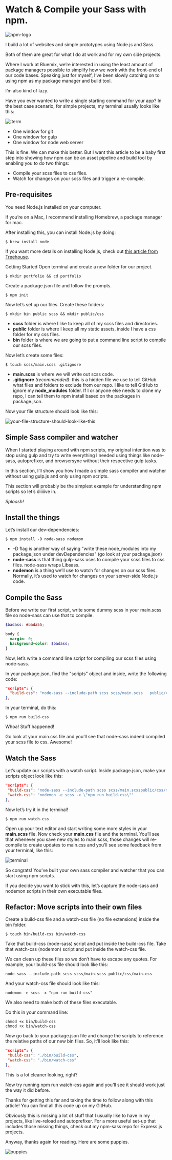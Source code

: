 # Watch & Compile your Sass with npm.

![npm-logo](https://cdn-images-1.medium.com/max/800/1*0fr3PbT2XqjsMD52sc2-NQ.png)

I build a lot of websites and simple prototypes using Node.js and Sass.

Both of them are great for what I do at work and for my own side projects.

Where I work at Bluemix, we’re interested in using the least amount of package managers possible to simplify how we work with the front-end of our code bases. Speaking just for myself, I’ve been slowly catching on to using npm as my package manager and build tool.

I’m also kind of lazy.

Have you ever wanted to write a single starting command for your app? In the best case scenario, for simple projects, my terminal usually looks like this:

![iterm](https://cdn-images-1.medium.com/max/800/1*jldAraopNj972njyWe71Fg.png)

* One window for git
* One window for gulp
* One window for node web server

This is fine. We can make this better. But I want this article to be a baby first step into showing how npm can be an asset pipeline and build tool by enabling you to do two things:

* Compile your scss files to css files.
* Watch for changes on your scss files and trigger a re-compile.

## Pre-requisites

You need Node.js installed on your computer.

If you’re on a Mac, I recommend installing Homebrew, a package manager for mac.

After installing this, you can install Node.js by doing:

```
$ brew install node
```

If you want more details on installing Node.js, check out [this article from Treehouse](http://blog.teamtreehouse.com/install-node-js-npm-mac).

Getting Started Open terminal and create a new folder for our project.

```
$ mkdir portfolio && cd portfolio
```

Create a package.json file and follow the prompts.

```
$ npm init
```

Now let’s set up our files. Create these folders:

```
$ mkdir bin public scss && mkdir public/css
```
* **scss** folder is where I like to keep all of my scss files and directories.
* **public** folder is where I keep all my static assets, inside I have a css folder for my css files.
* **bin** folder is where we are going to put a command line script to compile our scss files.

Now let’s create some files:

```
$ touch scss/main.scss .gitignore
```
* **main.scss** is where we will write out scss code.
* **.gitignore** *(recommended)*: this is a hidden file we use to tell GitHub what files and folders to exclude from our repo. I like to tell GitHub to ignore my **node_modules** folder. If I or anyone else needs to clone my repo, I can tell them to npm install based on the packages in package.json.

Now your file structure should look like this:

![your-file-structure-should-look-like-this](https://cdn-images-1.medium.com/max/800/1*21kxMu-JL__TXtFo5QLzJw.png)

## Simple Sass compiler and watcher

When I started playing around with npm scripts, my original intention was to stop using gulp and try to write everything I needed using things like node-sass, autoprefixer, and browsersync without their respective gulp tasks.

In this section, I’ll show you how I made a simple sass compiler and watcher without using gulp.js and only using npm scripts.

This section will probably be the simplest example for understanding npm scripts so let’s diiiiive in.

*Sploosh!*

## Install the things

Let’s install our dev-dependencies:

```
$ npm install -D node-sass nodemon
```
* -D flag is another way of saying "write these node_modules into my package.json under devDependencies" (go look at your package.json)
* **node-sass** is that thing gulp-sass uses to compile your scss files to css files. node-sass wraps Libsass.
* **nodemon** is a thing we’ll use to watch for changes on our scss files. Normally, it’s used to watch for changes on your server-side Node.js code.

## Compile the Sass

Before we write our first script, write some dummy scss in your main.scss file so node-sass can use that to compile.

```scss
$badass: #bada55;

body {
  margin: 0;
  background-color: $badass;
}
```

Now, let’s write a command line script for compiling our scss files using node-sass.

In your package.json, find the "scripts" object and inside, write the following code:

```json
"scripts": {
  "build-css": "node-sass --include-path scss scss/main.scss   public/css/main.css"
},
```

In your terminal, do this:

```
$ npm run build-css
```

Whoa! Stuff happened!

Go look at your main.css file and you’ll see that node-sass indeed compiled your scss file to css. Awesome!

## Watch the Sass

Let’s update our scripts with a watch script. Inside package.json, make your scripts object look like this:

```json
"scripts": {
 "build-css": "node-sass --include-path scss scss/main.scsspublic/css/main.css",
 "watch-css": "nodemon -e scss -x \"npm run build-css\""
},
```

Now let’s try it in the terminal!

```
$ npm run watch-css
```

Open up your text editor and start writing some more styles in your **main.scss** file. Now check your **main.css** file and the terminal. You’ll see that whenever you save new styles to main.scss, those changes will re-compile to create updates to main.css and you’ll see some feedback from your terminal, like this:

![terminal](https://cdn-images-1.medium.com/max/800/1*f6Uw8hOunC31odya6Uk4Lw.png)

So congrats! You’ve built your own sass compiler and watcher that you can start using npm scripts.

If you decide you want to stick with this, let’s capture the node-sass and nodemon scripts in their own executable files.

## Refactor: Move scripts into their own files

Create a build-css file and a watch-css file (no file extensions) inside the bin folder.

```
$ touch bin/build-css bin/watch-css
```

Take that build-css (node-sass) script and put inside the build-css file.
Take that watch-css (nodemon) script and put inside the watch-css file.

We can clean up these files so we don’t have to escape any quotes. For example, your build-css file should look like this:

```
node-sass --include-path scss scss/main.scss public/css/main.css
```

And your watch-css file should look like this:

```
nodemon -e scss -x "npm run build-css"
```

We also need to make both of these files executable.

Do this in your command line:

```
chmod +x bin/build-css
chmod +x bin/watch-css
```

Now go back to your package.json file and change the scripts to reference the relative paths of our new bin files. So, it’ll look like this:

```json
"scripts": {
 "build-css": "./bin/build-css",
 "watch-css": "./bin/watch-css"
},
```

This is a lot cleaner looking, right?

Now try running npm run watch-css again and you’ll see it should work just the way it did before.

Thanks for getting this far and taking the time to follow along with this article! You can find all this code up on my GitHub.

Obviously this is missing a lot of stuff that I usually like to have in my projects, like live-reload and autoprefixer. For a more useful set-up that includes those missing things, check out my npm-sass repo for Express.js projects.

Anyway, thanks again for reading. Here are some puppies.

![puppies](https://cdn-images-1.medium.com/max/800/1*l_I1sL8XOWAr_3kjmjMf2w.gif)
